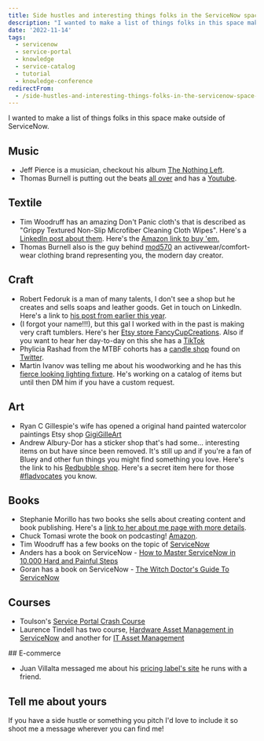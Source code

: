 ```yaml
---
title: Side hustles and interesting things folks in the ServiceNow space do
description: "I wanted to make a list of things folks in this space make outside of ServiceNow.\r\n\r\n## Music\r\n\r\n Jeff Pierce is a musician, checkout his album The Nothing L..."
date: '2022-11-14'
tags:
  - servicenow
  - service-portal
  - knowledge
  - service-catalog
  - tutorial
  - knowledge-conference
redirectFrom:
  - /side-hustles-and-interesting-things-folks-in-the-servicenow-space-do/
---
```


I wanted to make a list of things folks in this space make outside of ServiceNow.

## Music

* Jeff Pierce is a musician, checkout his album [The Nothing Left](https://songwhip.com/thenothingleft/everything-right).
* Thomas Burnell is putting out the beats [all over](https://songwhip.com/arden2) and has a [Youtube](https://www.youtube.com/watch?v=RUzoI1_Vg4E).

## Textile

* Tim Woodruff has an amazing Don't Panic cloth's that is described as "Grippy Textured Non-Slip Microfiber Cleaning Cloth Wipes".  Here's a [LinkedIn post about them](https://www.linkedin.com/posts/sn-timw_grippy-textured-non-slip-microfiber-cleaning-activity-6970788918757654528-zF0h?utm_source=share&utm_medium=member_desktop).  Here's the [Amazon link to buy 'em.](https://www.amazon.com/dp/B09SH3PJNV?&linkCode=ll1&tag=snprotips-20&linkId=5db868602eb19f0733d5ac70f71cf965&language=en_US&ref_=as_li_ss_tl/)
* Thomas Burnell also is the guy behind [mod570](https://mod570.com/pages/our-story) an activewear/comfort-wear clothing brand representing you, the modern day creator.

## Craft

* Robert Fedoruk is a man of many talents, I don't see a shop but he creates and sells soaps and leather goods.  Get in touch on LinkedIn.  Here's a link to [his post from earlier this year](https://www.linkedin.com/posts/rfedoruk_tired-of-boring-swag-that-ends-up-in-landfills-activity-6914582136645713920-rPAD?utm_source=share&utm_medium=member_desktop).
* (I forgot your name!!!), but this gal I worked with in the past is making very craft tumblers.  Here's her [Etsy store FancyCupCreations](https://www.etsy.com/shop/FancyCupCreations).  Also if you want to hear her day-to-day on this she has a [TikTok](https://www.tiktok.com/@fancycupcreations)
* Phylicia Rashad from the MTBF cohorts has a [candle shop](https://mytribe-essentials.com/) found on [Twitter](https://twitter.com/LittleMs_MAC/status/1590344500635131906?s=20&t=WyDfMpydLUREg6LR1ZNtdQ).
* Martin Ivanov was telling me about his woodworking and he has this [fierce looking lighting fixture](https://www.linkedin.com/posts/martin-ivanov-01_servicenow-handmande-project-activity-6933724815069478912-RCp9?utm_source=share&utm_medium=member_desktop). He's working on a catalog of items but until then DM him if you have a custom request.

## Art

* Ryan C Gillespie's wife has opened a original hand painted watercolor paintings Etsy shop [GigiGilleArt](https://www.etsy.com/shop/GigiGilleArt)
* Andrew Albury-Dor has a sticker shop that's had some... interesting items on but have since been removed.  It's still up and if you're a fan of Bluey and other fun things you might find something you love.  Here's the link to his [Redbubble shop](https://www.redbubble.com/people/dorsy99/shop).  Here's a secret item here for those [\#fladvocates](https://www.redbubble.com/i/pin/Fladvocate-Flag-by-dorsy99/106895069.NP9QY) you know.

## Books

* Stephanie Morillo has two books she sells about creating content and book publishing.  Here's a [link to her about me page with more details](https://www.stephaniemorillo.co/about).
* Chuck Tomasi wrote the book on podcasting! [Amazon](https://www.amazon.com/Podcasting-Dummies-Tee-Morris/dp/1119711819).
* Tim Woodruff has a few books on the topic of [ServiceNow](https://books.snc.guru/)
* Anders has a book on ServiceNow - [How to Master ServiceNow in 10.000 Hard and Painful Steps](https://www.amazon.com/Master-ServiceNow-10-000-Painful-Steps/dp/8269300713)
* Goran has a book on ServiceNow - [The Witch Doctor's Guide To ServiceNow](https://www.amazon.com/Witch-Doctors-Guide-ServiceNow-Knowledge/dp/179462631X)

## Courses

* Toulson's [Service Portal Crash Course](https://codecreative.thinkific.com/courses/service-portal-crash-course)
* Laurence Tindell has two course, [Hardware Asset Management in ServiceNow](https://www.udemy.com/course/hardware-asset-management-in-servicenow/) and another for [IT Asset Management](https://www.udemy.com/course/it-asset-management/)

#﻿# E-commerce

* Juan Villalta messaged me about his [pricing label's site](https://www.pricinglabels.ca/cjbase/) he runs with a friend. 

## Tell me about yours

If you have a side hustle or something you pitch I'd love to include it so shoot me a message wherever you can find me!
